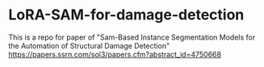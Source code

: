 # LoRA-SAM-for-damage-detection
This is a repo for paper of "Sam-Based Instance Segmentation Models for the Automation of Structural Damage Detection" https://papers.ssrn.com/sol3/papers.cfm?abstract_id=4750668
